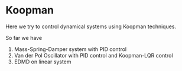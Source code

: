 # Koopman
Here we try to control dynamical systems using Koopman techniques.

So far we have
1. Mass-Spring-Damper system with PID control
2. Van der Pol Oscillator with PID control and Koopman-LQR control
3. EDMD on linear system
